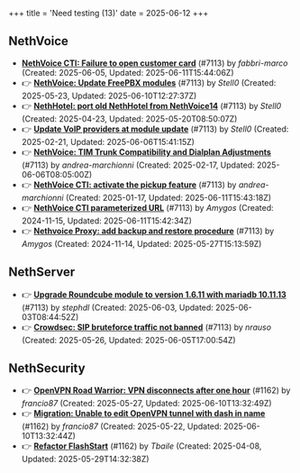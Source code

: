 +++
title = 'Need testing (13)'
date = 2025-06-12
+++

## NethVoice
- **[NethVoice CTI:  Failure to open customer card](https://github.com/NethServer/dev/issues/7495)** (#7113) by *fabbri-marco* (Created: 2025-06-05, Updated: 2025-06-11T15:44:06Z)
- :point_right: **[NethVoice: Update FreePBX modules](https://github.com/NethServer/dev/issues/7476)** (#7113) by *Stell0* (Created: 2025-05-23, Updated: 2025-06-10T12:27:37Z)
- :point_right: **[NethHotel: port old NethHotel from NethVoice14](https://github.com/NethServer/dev/issues/7425)** (#7113) by *Stell0* (Created: 2025-04-23, Updated: 2025-05-20T08:50:07Z)
- :point_right: **[Update VoIP providers at module update](https://github.com/NethServer/dev/issues/7331)** (#7113) by *Stell0* (Created: 2025-02-21, Updated: 2025-06-06T15:41:15Z)
- :point_right: **[NethVoice: TIM Trunk Compatibility and Dialplan Adjustments](https://github.com/NethServer/dev/issues/7321)** (#7113) by *andrea-marchionni* (Created: 2025-02-17, Updated: 2025-06-06T08:05:00Z)
- :point_right: **[NethVoice CTI: activate the pickup feature](https://github.com/NethServer/dev/issues/7262)** (#7113) by *andrea-marchionni* (Created: 2025-01-17, Updated: 2025-06-11T15:43:18Z)
- :point_right: **[NethVoice CTI parameterized URL](https://github.com/NethServer/dev/issues/7137)** (#7113) by *Amygos* (Created: 2024-11-15, Updated: 2025-06-11T15:42:34Z)
- :point_right: **[Nethvoice Proxy: add backup and restore procedure](https://github.com/NethServer/dev/issues/7113)** (#7113) by *Amygos* (Created: 2024-11-14, Updated: 2025-05-27T15:13:59Z)

## NethServer
- :point_right: **[Upgrade Roundcube module to version 1.6.11 with mariadb 10.11.13](https://github.com/NethServer/dev/issues/7490)** (#7113) by *stephdl* (Created: 2025-06-03, Updated: 2025-06-03T08:44:52Z)
- :point_right: **[Crowdsec: SIP bruteforce traffic not banned](https://github.com/NethServer/dev/issues/7481)** (#7113) by *nrauso* (Created: 2025-05-26, Updated: 2025-06-05T17:00:54Z)

## NethSecurity
- :point_right: **[OpenVPN Road Warrior:  VPN disconnects after one hour](https://github.com/NethServer/nethsecurity/issues/1236)** (#1162) by *francio87* (Created: 2025-05-27, Updated: 2025-06-10T13:32:49Z)
- :point_right: **[Migration: Unable to edit OpenVPN tunnel with dash in name](https://github.com/NethServer/nethsecurity/issues/1228)** (#1162) by *francio87* (Created: 2025-05-22, Updated: 2025-06-10T13:32:44Z)
- :point_right: **[Refactor FlashStart](https://github.com/NethServer/nethsecurity/issues/1162)** (#1162) by *Tbaile* (Created: 2025-04-08, Updated: 2025-05-29T14:32:38Z)

